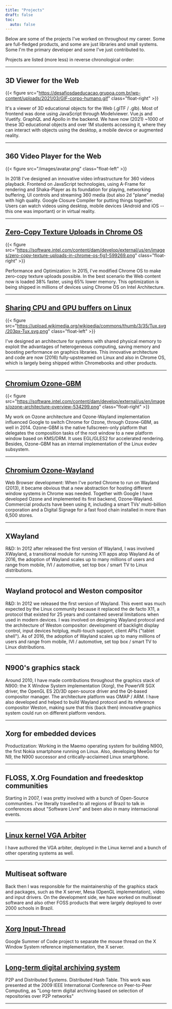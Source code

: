 ```yaml
---
title: "Projects"
draft: false
toc:
  auto: false
---
```


Below are some of the projects I've worked on throughout my career. Some are full-fledged products, and some are just libraries and small systems. Some I'm the primary developer and some I've just contributed to.

Projects are listed (more less) in reverse chronological order:

<!--
---

## The Captain API

---

## Content authoring tool and auth tracking mechanism

Content authoring tool for 3D objects and 360 videos. Authentication mechanism for content sharing. License system for tracking.
Technology: Vue.js. Vuetify. Node.js, MongoDB, Elastic Search.
-->

---

## 3D Viewer for the Web

{{< figure src="https://desafiosdaeducacao.grupoa.com.br/wp-content/uploads/2021/03/GIF-corpo-humano.gif" class="float-right" >}}

It's a viewer of 3D educational objects for the Web (.glTF / .glb). Most of frontend was done using JavaScript through Modelviewer. Vue.js and Vuetify. GraphQL and Apollo in the backend. We have now (2021) ~1000 of these 3D educational objects and over 1M students accessing it, where they can interact with objects using the desktop, a mobile device or augmented reality.

---

## 360 Video Player for the Web

<!-- {{< figure src="/images/2021-05-22_18-14b.png" class="float-left" >}} -->
{{< figure src="/images/avatar.png" class="float-left" >}}

In 2018 I've designed an innovative video infrastructure for 360 videos playback. Frontend on JavaScript technologies, using A-Frame for rendering and Shaka-Player as its foundation for playing, networking buffering, UI controls and streaming 360 media (but also 2d "plane" media) with high quality. Google Closure Compiler for putting things together. Users can watch videos using desktop, mobile devices (Android and iOS -- this one was important) or in virtual reality.
<!--
---

## Various customized projects for Web VR

Foz 360. -->

<!-- ---

## Various customized projects on Unreal Engine 4


Itaipu VR


At Imersys, I've directed teams of audiovisual editors, 3D artists, educational content creators and engineers. Lead the development of Virtual Reality and Augmented Reality ("XR technologies") content such as games, training and learning platforms on Unreal Engine 4. -->

---

## [Zero-Copy Texture Uploads in Chrome OS](https://software.intel.com/content/www/us/en/develop/articles/zero-copy-texture-uploads-in-chrome-os.html)

{{< figure src="https://software.intel.com/content/dam/develop/external/us/en/images/zero-copy-texture-uploads-in-chrome-os-fig1-599269.png" class="float-right" >}}

Performance and Optimization: In 2015, I've modified Chrome OS to make zero-copy texture uploads possible. In the best scenario the Web content now is loaded 38% faster, using 65% lower memory. This optimization is being shipped in millions of devices using Chrome OS on Intel Architecture.

---

## [Sharing CPU and GPU buffers on Linux](https://software.intel.com/content/www/us/en/develop/blogs/sharing-cpu-and-gpu-buffers-on-linux.html)

{{< figure src="https://upload.wikimedia.org/wikipedia/commons/thumb/3/35/Tux.svg/203px-Tux.svg.png" class="float-left" >}}

I've designed an architecture for systems with shared physical memory to exploit the advantages of heterogeneous computing, saving memory and boosting performance on graphics libraries. This innovative architecture and code are now (2016) fully-upstreamed on Linux and also in Chrome OS, which is largely being shipped within Chromebooks and other products.

---

## [Chromium Ozone-GBM](https://software.intel.com/content/www/us/en/develop/blogs/chromium-ozone-gbm-explained.html)

{{< figure src="https://software.intel.com/content/dam/develop/external/us/en/images/ozone-architecture-overview-534299.png" class="float-right" >}}

My work on Ozone architecture and Ozone-Wayland implementation influenced Google to switch Chrome for Ozone, through Ozone-GBM, as well in 2014. Ozone-GBM is the native fullscreen-only platform that delegates the composition tasks of the root window to a new platform window based on KMS/DRM. It uses EGL/GLES2 for accelerated rendering. Besides, Ozone-GBM has an internal implementation of the Linux evdev subsystem.

---

## [Chromium Ozone-Wayland](https://news.slashdot.org/story/13/10/07/2212245/chromium-to-support-wayland)

Web Browser development: When I've ported Chrome to run on Wayland (2013), it became obvious that a new abstraction for hosting different window systems in Chrome was needed. Together with Google I have developed Ozone and implemented its first backend, Ozone-Wayland. Commercial products have been using it, including a smart TVs' multi-billion corporation and a Digital Signage for a fast food chain installed in more than 6,500 stores.

---

## XWayland

R&D: In 2012 after released the first version of Wayland, I was involved XWayland, a transitional module for running X11 apps atop Wayland As of 2016, the adoption of Wayland scales up to many millions of users and range from mobile, IVI / automotive, set top box / smart TV to Linux distributions.

---

## Wayland protocol and Weston compositor

R&D: In 2012 we released the first version of Wayland. This event was much expected by the Linux community because it replaced the de facto X11, a protocol that existed for 25 years and contained several limitations when used in modern devices. I was involved on designing Wayland protocol and the architecture of Weston compositor: development of backlight display control, input devices hotplug, multi-touch support, client APIs ("tablet shell"). As of 2016, the adoption of Wayland scales up to many millions of users and range from mobile, IVI / automotive, set top box / smart TV to Linux distributions.

---

## N900's graphics stack

Around 2010, I have made contributions throughout the graphics stack of N900: the X Window System implementation (Xorg), the PowerVR SGX driver, the OpenGL ES 2D/3D open-source driver and the Qt-based compositor manager. The architecture platform was OMAP / ARM. I have also developed and helped to build Wayland protocol and its reference compositor Weston, making sure that this (back then) innovative graphics system could run on different platform vendors.

---

## Xorg for embedded devices

Productization: Working in the Maemo operating system for building N900, the first Nokia smartphone running on Linux. Also, developing MeeGo for N9, the N900 successor and critically-acclaimed Linux smartphone.

---

## FLOSS, X.Org Foundation and freedesktop communities

Starting in 2007, I was pretty involved with a bunch of Open-Source communities. I've literally travelled to all regions of Brazil to talk in conferences about "Software Livre" and been also in many internacional events.

---

## [Linux kernel VGA Arbiter](https://www.kernel.org/doc/html/latest/gpu/vgaarbiter.html)

I have authored the VGA arbiter, deployed in the Linux kernel and a bunch of other operating systems as well.

---

## Multiseat software

Back then I was responsible for the maintainership of the graphics stack and packages, such as the X server, Mesa (OpenGL implementation), video and input drivers. On the development side, we have worked on multiseat software and also other FOSS products that were largely deployed to over 2000 schools in Brazil.

---

## [Xorg Input-Thread](https://www.phoronix.com/scan.php?page=news_item&px=ODU0MQ)

Google Summer of Code project to separate the mouse thread on the X Window System reference implementation, the X server.

---

## [Long-term digital archiving system](https://ieeexplore.ieee.org/document/5284519/)

P2P and Distributed Systems. Distributed Hash Table. This work was presented at the 2009 IEEE International Conference on Peer-to-Peer Computing, as "Long-term digital archiving based on selection of repositories over P2P networks"

---

